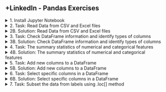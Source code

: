## +LinkedIn - Pandas Exercises

<details>
<summary>1. Install Jupyter Notebook </summary>

# Check Python version 

```x
python3 --version
```

# Install Pip

```x
curl https://bootstrap.pypa.io/get-pip.py -o get-pip.py
python3 get-pip.py
```

# Install Virtual Environment

```x
python3 -m venv venv
source venv/bin/activate
```

# Install Jupyter Notebook

```x
pip install notebook
```

# Run Jupyter Notebook

```x
jupyter notebook
```

# Check Installed Packages

```x
pip freeze
```

# Install Pandas and matplotlib

```x
pip install pandas
pip install matplotlib
```

# Uninstall all currently installed packages

```x
pip freeze > installed_packages.txt
pip uninstall -r installed_packages.txt -y
```

# Install packages from requirements.txt:

```x
pip install -r requirements.txt
```

# #END</details>

<details>
<summary>2. Task: Read Data from CSV and Excel files </summary>

# Task: Read Data from CSV and Excel files

![image](https://github.com/user-attachments/assets/48cb9650-aba3-40a4-a3d5-d2526d4fad80)
![image](https://github.com/user-attachments/assets/66625d86-9e7e-4f9b-b07a-885c4111d78e)

```py
import pandas as pd
```

![image](https://github.com/user-attachments/assets/97501b97-c4c4-44a3-8ff8-73856549d66a)
![image](https://github.com/user-attachments/assets/94769fbb-b27c-4bc2-89e6-f20c65d86b63)



# #END</details>

<details>
<summary>2B. Solution: Read Data from CSV and Excel files </summary>

# Solution: Read Data from CSV and Excel files

## Solution 1: Using Python

```py
with open("data/auto_mpg.csv", "r") as f:
    lines = f.readlines()
    print('MPG | Cylinders | Displacement | HorsePower | Weight | Acceleration | Model Year | Origin')
    for line in lines[1:11]:
        # line = line.strip().replace(',',' | ')
        line = line.strip().split(",")
        line = " | ".join(line)
        print(line)
```

```x
MPG | Cylinders | Displacement | HorsePower | Weight | Acceleration | Model Year | Origin
18.0 | 8 | 307.0 | 130.0 | 3504.0 | 12.0 | 70 | India
15.0 | 8 | 350.0 | 165.0 | 3693.0 | 11.5 | 70 | India
18.0 | 8 | 318.0 | 150.0 | 3436.0 | 11.0 | 70 | India
16.0 | 8 | 304.0 | 150.0 | 3433.0 | 12.0 | 70 | India
17.0 | 8 | 302.0 | 140.0 | 3449.0 | 10.5 | 70 | India
15.0 | 8 | 429.0 | 198.0 | 4341.0 | 10.0 | 70 | India
14.0 | 8 | 454.0 | 220.0 | 4354.0 | 9.0 | 70 | India
14.0 | 8 | 440.0 | 215.0 | 4312.0 | 8.5 | 70 | India
14.0 | 8 | 455.0 | 225.0 | 4425.0 | 10.0 | 70 | India
15.0 | 8 | 390.0 | 190.0 | 3850.0 | 8.5 | 70 | India
```

![image](https://github.com/user-attachments/assets/4b7671e3-6758-44c3-a8d1-9e779b2dcda0)

## Solution 2: Using Pandas Basic

```py
import pandas as pd

# Read the CSV file into a pandas DataFrame
df = pd.read_csv("data/auto_mpg.csv")
df.columns = ['MPG','Cylinders','Displacement','HorsePower','Weight','Acceleration','Model Year','Origin']
df.head(10)

# print(pd.options.display.max_rows)
# To Print the first 10 rows (excluding the header row)
# print(df.head(10).to_string(header=False, index=False))
```

![image](https://github.com/user-attachments/assets/1447e823-26c9-4b0b-96a3-6ca741b82f9f)


## Solution 3: Using Pandas Advanced

```py
import pandas as pd

df = pd.read_csv("./data/auto_mpg.csv", header=0, names=['MPG','Cylinders','Displacement','HorsePower','Weight','Acceleration','Model Year','Origin'])
df.head(10)
```

![image](https://github.com/user-attachments/assets/3ea83ea8-67df-4ade-b526-da8d92acae2c)

# #END</details>

<details>
<summary>3. Task: Check DataFrame information and identify types of columns </summary>

# Task: Check DataFrame information and identify types of columns

![image](https://github.com/user-attachments/assets/1d58c264-5970-4245-90a1-94f0e3d2d637)

```py
import pandas as pd

df = pd.read_csv("./data/auto_mpg.csv",
                 header=0,
                 names = ['MPG', 'Cylinders', 'Displacement', 'Horsepower','Weight',\
                          'Acceleration', 'Model Year', 'Origin'])

df.head(10)
```

![image](https://github.com/user-attachments/assets/7a896604-7e49-4cbb-8f1d-bdb3fed5d2d5)

# #END</details>

<details>
<summary>3B. Solution: Check DataFrame information and identify types of columns </summary>

# Solution: Check DataFrame information and identify types of columns

## Get only the number of Rows and Columns

```py
df.shape
```

```x
(398, 8)
```

![image](https://github.com/user-attachments/assets/fb66a183-d831-4dc0-9341-6ab8af24d9dd)

# Get only the columns

```py
df.columns
```

```x
Index(['MPG', 'Cylinders', 'Displacement', 'Horsepower', 'Weight',
       'Acceleration', 'Model Year', 'Origin'],
      dtype='object')
```

```py
list(df.columns)
```

```x
['MPG',
 'Cylinders',
 'Displacement',
 'Horsepower',
 'Weight',
 'Acceleration',
 'Model Year',
 'Origin']
```

```py
len(list(df.columns))
```

```x
8
```

![image](https://github.com/user-attachments/assets/7c9807c5-0b2e-40b1-9cf2-00feda042dbd)

# Get only the Index of the Rows

```py
df.index
```

```x
RangeIndex(start=0, stop=398, step=1)
```

![image](https://github.com/user-attachments/assets/cc58b15b-be5a-4f4d-a31b-5ac48ced326b)

# Get all Info: the number of Rows and Columns, with Index, Names and DataType of Columns

```py
df.info()
```

```x
<class 'pandas.core.frame.DataFrame'>
RangeIndex: 398 entries, 0 to 397
Data columns (total 8 columns):
 #   Column        Non-Null Count  Dtype  
---  ------        --------------  -----  
 0   MPG           398 non-null    float64
 1   Cylinders     398 non-null    int64  
 2   Displacement  398 non-null    float64
 3   Horsepower    392 non-null    float64
 4   Weight        398 non-null    float64
 5   Acceleration  398 non-null    float64
 6   Model Year    398 non-null    int64  
 7   Origin        398 non-null    object 
dtypes: float64(5), int64(2), object(1)
memory usage: 25.0+ KB
```

![image](https://github.com/user-attachments/assets/263627ef-8493-4747-a602-e437c3a783d2)

# #END</details>

<details>
<summary>4. Task: The summary statistics of numerical and categorical features </summary>

# Task: The summary statistics of numerical and categorical features

![image](https://github.com/user-attachments/assets/71632380-b090-4218-9f75-d989d6e6dc08)

```py
import pandas as pd

df = pd.read_csv("./data/auto_mpg.csv",
                 header=0,
                 names = ['MPG', 'Cylinders', 'Displacement', 'Horsepower','Weight',\
                          'Acceleration', 'Model Year', 'Origin'])

df.head(10)
```

![image](https://github.com/user-attachments/assets/71f00dd8-1a88-4d72-bc5c-171eed386c61)

# #END</details>

<details>
<summary>4B. Solution: The summary statistics of numerical and categorical features </summary>

# Solution: The summary statistics of numerical and categorical features

## Display the Summary Statistics for Non Class variables

```py
df.describe()
```

![image](https://github.com/user-attachments/assets/81b6bf6a-b6d9-4160-a9ce-9b82a7f3a5d7)

## Display the Summary Statistics for Class Variables

```py
df.describe(include='object')
```

![image](https://github.com/user-attachments/assets/e9de6e07-e5c5-4f0a-a4cb-b7b8facb5517)

## Display the Frequencies for Class Variables

```py
df['Origin'].value_counts()
```

![image](https://github.com/user-attachments/assets/3dadc060-0178-4004-80ff-57d9559df6f8)

# Visualize distribution of frequencies for Class Variables

```py
import matplotlib

df['Origin'].value_counts().plot(kind="bar")
df['Origin'].value_counts().plot(kind="pie")
df['Origin'].value_counts().plot(kind="line")
df['Origin'].value_counts().plot(kind="area")
```

![image](https://github.com/user-attachments/assets/b8e29d1d-15a9-4125-bb3f-ff08840d571b)
![image](https://github.com/user-attachments/assets/27ea5313-1a7d-4228-99c8-59790f85ab53)
![image](https://github.com/user-attachments/assets/9e4d8b4b-d8d7-419d-9301-7804013c5efd)
![image](https://github.com/user-attachments/assets/7777db7c-82c8-4aa9-aae2-7f4b58b9c46f)

# #END</details>

<details>
<summary>5. Task: Add new columns to a DataFrame </summary>

# Task: Add new columns to a DataFrame

![image](https://github.com/user-attachments/assets/2580716c-66f7-41f8-9438-396d2ded3dbd)
![image](https://github.com/user-attachments/assets/7c9f3192-e3b0-4e84-8aed-6c60a55343ac)
![image](https://github.com/user-attachments/assets/da67c905-ec06-4d81-8a2c-8a42a85438ab)

# #END</details>

<details>
<summary>5B. Solution: Add new columns to a DataFrame </summary>

# Solution: Add new columns to a DataFrame

## Solution 1:

```py
df['Displacement-Power Ratio'] = None
# num_rows = df.index.stop
num_rows = df.shape[0]

for i in range(num_rows):
    displacement_value = df.loc[i,'Displacement']
    power_value = df.loc[i,'Horsepower']
    df.loc[i,'Displacement-Power Ratio'] = "{:.2f}".format(round(displacement_value/power_value, 2))
```

![image](https://github.com/user-attachments/assets/9f9b9059-4ad0-4d74-b66c-1685a777ae4d)

## Solution 2:

```py
df['Dis_Power_Ratio'] = round(df['Displacement']/df['Horsepower'], 2)
df['Weight_Per_Cylinder'] = round(df['Weight']/df['Cylinders'], 2)
df['Acc_Per_UnitPower'] = round(df['Acceleration']/df['Horsepower'], 2)
df.head(10)
```

![image](https://github.com/user-attachments/assets/1f2acfc6-49ec-4c2f-a095-3358e3cc7934)

# #END</details>

<details>
<summary>6. Task: Select specific columns in a DataFrame </summary>

# Task: Select specific columns in a DataFrame

![image](https://github.com/user-attachments/assets/086f0848-98c2-43c8-81f8-605e09416b23)
![image](https://github.com/user-attachments/assets/0ed87996-efb4-4555-b4b9-6cb387c8c7a6)
![image](https://github.com/user-attachments/assets/919b0173-b297-4f27-adaf-e70c7a02811d)
![image](https://github.com/user-attachments/assets/e292b527-82cb-4fc1-b4f1-c0433e2bd060)

```py
import pandas as pd
import numpy as np

camp_df = pd.read_csv("./data/marketing_campaign.csv", sep='\t')
camp_df.head(10)

camp_df.info()
```

![image](https://github.com/user-attachments/assets/88024c10-d33f-401e-b383-fa30582741ec)
![image](https://github.com/user-attachments/assets/baa972bc-a11b-4009-9aa6-692651b1f118)

# #END</details>

<details>
<summary>6B. Solution: Select specific columns in a DataFrame </summary>

# Solution: Select specific columns in a DataFrame

## Solution 1:

```py
mnt_purchases = pd.DataFrame({
    'MntWines': camp_df['MntWines'],
    'MntFruits': camp_df['MntFruits'],
    'MntMeatProducts': camp_df['MntMeatProducts'],
    'MntFishProducts': camp_df['MntFishProducts'],
    'MntSweetProducts': camp_df['MntSweetProducts'],
    'MntGoldProds': camp_df['MntGoldProds'],
})

mnt_purchases
```

## Solution 2:

```py
mnt_purchases2 = camp_df[['MntWines','MntFruits','MntMeatProducts','MntFishProducts','MntSweetProducts','MntGoldProds']]

mnt_purchases2
```

![image](https://github.com/user-attachments/assets/8eea03db-9472-4949-b581-e36f654847aa)

## Solution 3:

```py
mnt_purchases3 = camp_df.loc[:,['MntWines','MntFruits','MntMeatProducts','MntFishProducts','MntSweetProducts','MntGoldProds']]

mnt_purchases3
```

## Solution 4:

```py
mnt_purchases4 = camp_df.filter(['MntWines','MntFruits','MntMeatProducts','MntFishProducts','MntSweetProducts','MntGoldProds'])

mnt_purchases4
```

# #END</details>

<details>
<summary>7. Task: Subset the data from labels using .loc[] method </summary>

# Task: Subset the data from labels using .loc[] method

```py

```

```py

```

```py

```

```py

```

```py

```

```py

```

```py

```

```py

```

```py

```

```py

```

# #END</details>



